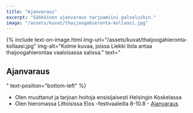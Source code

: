 ```yaml
---
title: "Ajanvaraus"
excerpt: "Sähköinen ajanvaraus tarjoamiini palveluihin."
image: "/assets/kuvat/thaijoogahieronta-kollaasi.jpg"
---
```

{% include text-on-image.html img-url="/assets/kuvat/thaijoogahieronta-kollaasi.jpg" img-alt="Kolme kuvaa, joissa Liekki Ilola antaa thaijoogahierontaa vaaloisassa salissa." text="<h2>Ajanvaraus</h2>" text-position="bottom-left" %}

<ul>
	<li> Olen muuttanut ja tarjoan hoitoja ensisijaisesti Helsingin Koskelassa</li>
  	<li> Olen hieromassa Littoisissa Elos -festivaaleilla 8-10.8 - <a class="textlink" href="https://calendar.app.google/7V9Dgm3uZfKiARgq6"> Ajanvaraus </a>
</ul>

<script async src="https://static.vello.fi/embed/v1.js" data-url="liekki-wellness" data-lang="fi"></script>
